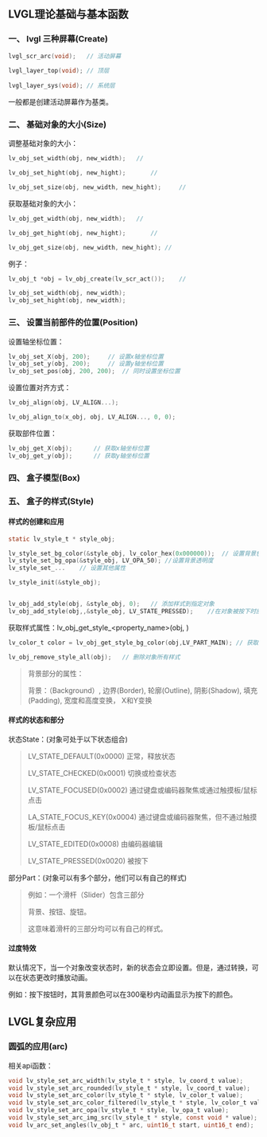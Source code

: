 ## LVGL理论基础与基本函数

### 一、 lvgl 三种屏幕(Create)

```c
lvgl_scr_arc(void);   // 活动屏幕
    
lvgl_layer_top(void); // 顶层
    
lvgl_layer_sys(void); // 系统层
```

一般都是创建活动屏幕作为基类。

### 二、 基础对象的大小(Size)

调整基础对象的大小：

```c
lv_obj_set_width(obj, new_width);	//

lv_obj_set_hight(obj, new_hight);		// 

lv_obj_set_size(obj, new_width, new_hight); 	//
```

获取基础对象的大小：

```c
lv_obj_get_width(obj, new_width);	//

lv_obj_get_hight(obj, new_hight);		//

lv_obj_get_size(obj, new_width, new_hight);	//
```

例子：

```c
lv_obj_t *obj = lv_obj_create(lv_scr_act());	//

lv_obj_set_width(obj, new_width); 
lv_obj_set_hight(obj, new_width);
```

### 三、 设置当前部件的位置(Position)

设置轴坐标位置：

```c
lv_obj_set_X(obj, 200);		// 设置x轴坐标位置
lv_obj_set_y(obj, 200);		// 设置y轴坐标位置
lv_obj_set_pos(obj, 200, 200);	// 同时设置坐标位置
```

设置位置对齐方式：

```c
lv_obj_align(obj, LV_ALIGN...);

lv_obj_align_to(x_obj, obj, LV_ALIGN..., 0, 0);
```

获取部件位置：

```c
lv_obj_get_X(obj);		// 获取x轴坐标位置
lv_obj_get_y(obj);		// 获取y轴坐标位置
```

### 四、 盒子模型(Box)





### 五、 盒子的样式(Style)

#### 样式的创建和应用

```c
static lv_style_t * style_obj;

lv_style_set_bg_color(&style_obj, lv_color_hex(0x000000));	// 设置背景色
lv_style_set_bg_opa(&style_obj, LV_OPA_50);	//设置背景透明度
lv_style_set_...	// 设置其他属性

lv_style_init(&style_obj);


lv_obj_add_style(obj, &style_obj, 0);	// 添加样式到指定对象
lv_obj_add_style(obj,,&style_obj, LV_STATE_PRESSED);	//在对象被按下时应用样式
```

获取样式属性：lv_obj_get_style_<property_name>(obj, <part>)	

```c
lv_color_t color = lv_obj_get_style_bg_color(obj,LV_PART_MAIN);	// 获取样式的背景颜色属性

lv_obj_remove_style_all(obj);	// 删除对象所有样式
```

> 背景部分的属性：
>
> 背景：（Background）, 边界(Border), 轮廓(Outline), 阴影(Shadow), 填充(Padding), 宽度和高度变换， X和Y变换

#### 样式的状态和部分

状态State：(对象可处于以下状态组合)

> LV_STATE_DEFAULT(0x0000) 正常，释放状态
>
> LV_STATE_CHECKED(0x0001) 切换或检查状态
>
> LV_STATE_FOCUSED(0x0002) 通过键盘或编码器聚焦或通过触摸板/鼠标点击
>
> LA_STATE_FOCUS_KEY(0x0004) 通过键盘或编码器聚焦，但不通过触摸板/鼠标点击
>
> LV_STATE_EDITED(0x0008) 由编码器编辑
>
> LV_STATE_PRESSED(0x0020) 被按下

部分Part：(对象可以有多个部分，他们可以有自己的样式)

> 例如：一个滑杆（Slider）包含三部分
>
> 背景、按钮、旋钮。
>
> 这意味着滑杆的三部分均可以有自己的样式。

#### 过度特效

默认情况下，当一个对象改变状态时，新的状态会立即设置。但是，通过转换，可以在状态更改时播放动画。

例如：按下按钮时，其背景颜色可以在300毫秒内动画显示为按下的颜色。

## LVGL复杂应用

### 圆弧的应用(arc)
相关api函数：
```c
void lv_style_set_arc_width(lv_style_t * style, lv_coord_t value);      //设置圆弧样式的宽度
void lv_style_set_arc_rounded(lv_style_t * style, lv_coord_t value);    //设置圆弧样式的末端圆形
void lv_style_set_arc_color(lv_style_t * style, lv_color_t value);      //设置圆弧样式的颜色
void lv_style_set_arc_color_filtered(lv_style_t * style, lv_color_t value);	//设置弧样式的颜色滤色
void lv_style_set_arc_opa(lv_style_t * style, lv_opa_t value);      	//设置圆弧样式的透明度
void lv_style_set_arc_img_src(lv_style_t * style, const void * value);	//设置圆弧图片资源
void lv_arc_set_angles(lv_obj_t * arc, uint16_t start, uint16_t end);	//设置圆弧的角度范围

```